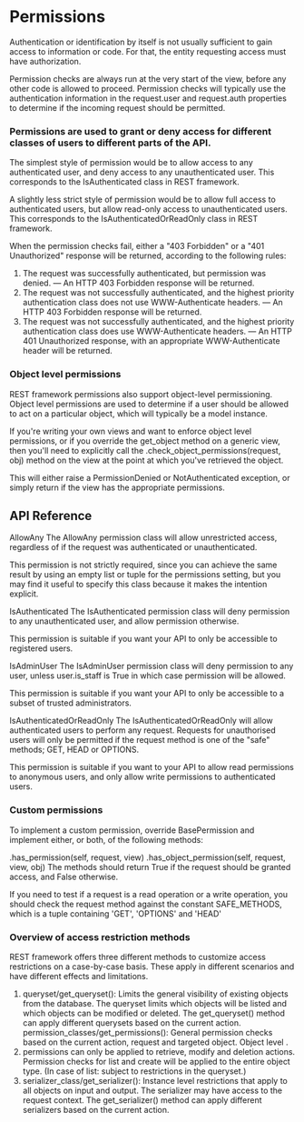 #  Permissions

Authentication or identification by itself is not usually sufficient to gain access to information or code. For that, the entity requesting access must have authorization.

Permission checks are always run at the very start of the view, before any other code is allowed to proceed. Permission checks will typically use the authentication information in the request.user and request.auth properties to determine if the incoming request should be permitted.

### Permissions are used to grant or deny access for different classes of users to different parts of the API.



The simplest style of permission would be to allow access to any authenticated user, and deny access to any unauthenticated user. This corresponds to the IsAuthenticated class in REST framework.

A slightly less strict style of permission would be to allow full access to authenticated users, but allow read-only access to unauthenticated users. This corresponds to the IsAuthenticatedOrReadOnly class in REST framework.


When the permission checks fail, either a "403 Forbidden" or a "401 Unauthorized" response will be returned, according to the following rules:

1. The request was successfully authenticated, but permission was denied. — An HTTP 403 Forbidden response will be returned.
2. The request was not successfully authenticated, and the highest priority authentication class does not use WWW-Authenticate headers. — An HTTP 403 Forbidden response will be returned.
3. The request was not successfully authenticated, and the highest priority authentication class does use WWW-Authenticate headers. — An HTTP 401 Unauthorized response, with an appropriate WWW-Authenticate header will be returned.
### Object level permissions

REST framework permissions also support object-level permissioning. Object level permissions are used to determine if a user should be allowed to act on a particular object, which will typically be a model instance.

If you're writing your own views and want to enforce object level permissions, or if you override the get_object method on a generic view, then you'll need to explicitly call the .check_object_permissions(request, obj) method on the view at the point at which you've retrieved the object.

This will either raise a PermissionDenied or NotAuthenticated exception, or simply return if the view has the appropriate permissions.

## API Reference
 
  AllowAny
The AllowAny permission class will allow unrestricted access, regardless of if the request was authenticated or unauthenticated.

This permission is not strictly required, since you can achieve the same result by using an empty list or tuple for the permissions setting, but you may find it useful to specify this class because it makes the intention explicit.

IsAuthenticated
The IsAuthenticated permission class will deny permission to any unauthenticated user, and allow permission otherwise.

This permission is suitable if you want your API to only be accessible to registered users.

IsAdminUser
The IsAdminUser permission class will deny permission to any user, unless user.is_staff is True in which case permission will be allowed.

This permission is suitable if you want your API to only be accessible to a subset of trusted administrators.

IsAuthenticatedOrReadOnly
The IsAuthenticatedOrReadOnly will allow authenticated users to perform any request. Requests for unauthorised users will only be permitted if the request method is one of the "safe" methods; GET, HEAD or OPTIONS.

This permission is suitable if you want to your API to allow read permissions to anonymous users, and only allow write permissions to authenticated users.



### Custom permissions
To implement a custom permission, override BasePermission and implement either, or both, of the following methods:

.has_permission(self, request, view)
.has_object_permission(self, request, view, obj)
The methods should return True if the request should be granted access, and False otherwise.

If you need to test if a request is a read operation or a write operation, you should check the request method against the constant SAFE_METHODS, which is a tuple containing 'GET', 'OPTIONS' and 'HEAD'


### Overview of access restriction methods
REST framework offers three different methods to customize access restrictions on a case-by-case basis. These apply in different scenarios and have different effects and limitations.

1. queryset/get_queryset(): Limits the general visibility of existing objects from the database. The queryset limits which objects will be listed and which objects can be modified or deleted. The get_queryset() method can apply different querysets based on the current action.
permission_classes/get_permissions(): General permission checks based on the current action, request and targeted object. Object level .
2.  permissions can only be applied to retrieve, modify and deletion actions. Permission checks for list and create will be applied to the entire object type. (In case of list: subject to restrictions in the queryset.)
3. serializer_class/get_serializer(): Instance level restrictions that apply to all objects on input and output. The serializer may have access to the request context. The get_serializer() method can apply different serializers based on the current action.